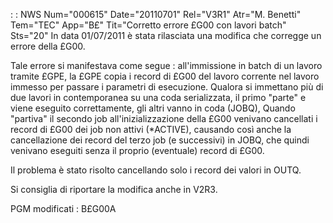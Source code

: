  :  : NWS Num="000615" Date="20110701" Rel="V3R1" Atr="M. Benetti" Tem="TEC" App="B£" Tit="Corretto errore £G00 con lavori batch" Sts="20"
In data 01/07/2011 è stata rilasciata una modifica che corregge un errore della £G00.

Tale errore si manifestava come segue : 
all'immissione in batch di un lavoro tramite £GPE, la £GPE copia i record di £G00 del lavoro corrente nel lavoro immesso per passare i parametri di esecuzione.
Qualora si immettano più di due lavori in contemporanea su una coda serializzata, il primo "parte"
e viene eseguito correttamente, gli altri vanno in coda (JOBQ),
Quando "partiva" il secondo job all'inizializzazione della £G00 venivano cancellati i record di £G00
dei job non attivi (*ACTIVE), causando così anche la cancellazione dei record del terzo job (e successivi) in JOBQ, che quindi venivano eseguiti senza il proprio (eventuale) record di £G00.

Il problema è stato risolto cancellando solo i record dei valori in OUTQ.

Si consiglia di riportare la modifica anche in V2R3.

PGM modificati : 
B£G00A
